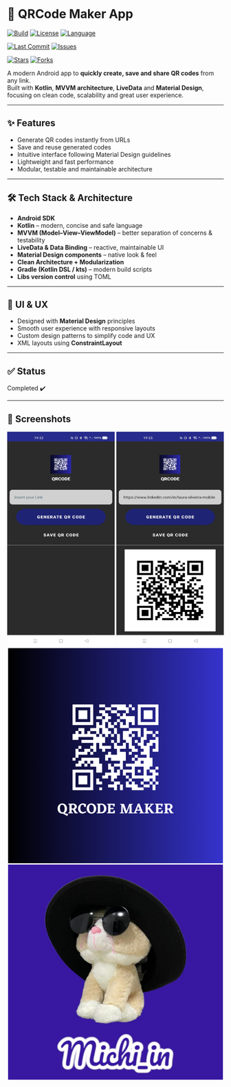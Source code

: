 # 📱 QRCode Maker App

[![Build](https://img.shields.io/badge/build-passing-brightgreen.svg)](https://github.com/Laura-Oliveira/QRCode-Maker/actions)
[![License](https://img.shields.io/badge/license-MIT-blue.svg)](LICENSE)
[![Language](https://img.shields.io/badge/language-Kotlin-orange.svg)](https://kotlinlang.org/)

[![Last Commit](https://img.shields.io/github/last-commit/Laura-Oliveira/QRCode-Maker/main)](https://github.com/Laura-Oliveira/QRCode-Maker/commits/main)
[![Issues](https://img.shields.io/github/issues/Laura-Oliveira/QRCode-Maker)](https://github.com/Laura-Oliveira/QRCode-Maker/issues)

[![Stars](https://img.shields.io/github/stars/Laura-Oliveira/QRCode-Maker?style=social)](https://github.com/Laura-Oliveira/QRCode-Maker/stargazers)
[![Forks](https://img.shields.io/github/forks/Laura-Oliveira/QRCode-Maker?style=social)](https://github.com/Laura-Oliveira/QRCode-Maker/fork)

A modern Android app to **quickly create, save and share QR codes** from any link.  
Built with **Kotlin**, **MVVM architecture**, **LiveData** and **Material Design**, focusing on clean code, scalability and great user experience.

---

## ✨ **Features**
- Generate QR codes instantly from URLs
- Save and reuse generated codes
- Intuitive interface following Material Design guidelines
- Lightweight and fast performance
- Modular, testable and maintainable architecture

---

## 🛠 **Tech Stack & Architecture**
- **Android SDK**
- **Kotlin** – modern, concise and safe language
- **MVVM (Model–View–ViewModel)** – better separation of concerns & testability
- **LiveData & Data Binding** – reactive, maintainable UI
- **Material Design components** – native look & feel
- **Clean Architecture + Modularization**
- **Gradle (Kotlin DSL / kts)** – modern build scripts
- **Libs version control** using TOML

---

## 🎨 **UI & UX**
- Designed with **Material Design** principles
- Smooth user experience with responsive layouts
- Custom design patterns to simplify code and UX
- XML layouts using **ConstraintLayout**

---

## ✅ **Status**
Completed ✔️

---

## 📸 **Screenshots**
<p align="center">
  <img src="./img/print_1.jpg" width="250" height="500"/>
  <img src="./img/print_2.jpg" width="250" height="500"/>
  <img src="./img/qr-code.png" width="500" height="500"/>
  <img src="./img/michin_logo.jpeg" width="500" height="500"/>
</p>
